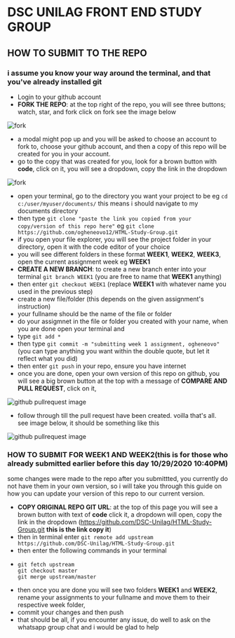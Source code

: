# DSC UNILAG FRONT END STUDY GROUP
## HOW TO SUBMIT TO THE REPO
### i assume you know your way around the terminal, and that you've already installed git
-  Login to your github account
 - **FORK THE REPO**: at the top right of the repo, you will see three buttons; watch, star, and fork click on fork see the image below
 
 ![fork](https://i.ibb.co/9p4F7Ph/fork.jpg)
 
 - a modal might pop up and you will be asked to choose an account to fork to, choose your github account, and then a copy of this repo will be created for you in your account.
 - go to the copy that was created for you, look for a brown button with **code**, click on it, you will see a dropdown, copy the link in the dropdown
 
 ![fork](https://i.ibb.co/8DKHgC7/image.png)
 
 - open your terminal, go to the directory you want  your project to be eg `cd c:/user/myuser/documents/` this means i should navigate to my documents directory
 - then type 
   `git clone "paste the link you copied from your copy/version of this repo here"` eg 
   `git clone https://github.com/ogheneovo12/HTML-Study-Group.git`
 - if you open your file explorer, you will see the project folder in your directory, open it with the code editor of your choice
 - you will see different folders in these format **WEEK1**, **WEEK2**, **WEEK3**, open the current assignment week eg **WEEK1**
 - **CREATE A NEW BRANCH**: to create a new branch enter into your terminal `git branch WEEK1` (you are free to name that **WEEK1** anything)
 - then enter `git checkout WEEK1` (replace **WEEK1** with whatever name you used in the previous step)
 - create a new file/folder (this depends on the given assignment's instruction)
 - your fullname should be the name of the file or folder
 - do your assigmnet in the file or folder you created with your name, when you are done open your terminal and
 - type `git add *`
 - then type `git commit -m "submitting week 1 assignment, ogheneovo"` (you can type anything you want within the double quote, but let it reflect what you did)
 - then enter `git push` in your repo, ensure you have internet
 - once you are done, open your own version of this repo on github, you will see a big brown button at the top with a message of **COMPARE AND PULL REQUEST**, click on it, 
 
 ![github pullrequest image](https://i.ytimg.com/vi/rgbCcBNZcdQ/maxresdefault.jpg)
 
 - follow through till the pull request have been created. voilla that's all. see image below, it should be something like this
 
 
 ![github pullrequest image](https://s3.amazonaws.com/cdn.freshdesk.com/data/helpdesk/attachments/production/43040346998/original/Gw-I7-mlL6fioR5PPW_mHOx9KY67DDGQkA.png?1556061766)
 
 
 
### HOW TO SUBMIT FOR WEEK1 AND WEEK2(this is for those who already submitted earlier before this day 10/29/2020 10:40PM)
 some changes were made to the repo after you submittted, you currently do not have them in your own version,
 so i will take you through this guide on how you can update your version of this repo to our current version.
 

- **COPY ORIGINAL REPO GIT URL**: at the top of this page you will see a brown button with text of **code** click it, a dropdown will open, copy the link in the dropdown (https://github.com/DSC-Unilag/HTML-Study-Group.git **this is the link copy it**) 
- then in terminal enter `git remote add upstream https://github.com/DSC-Unilag/HTML-Study-Group.git`
- then enter the following commands in your terminal
- ```# Sync your fork
  git fetch upstream
  git checkout master
  git merge upstream/master 
  ```
- then once you are done you will see two folders **WEEK1** and **WEEK2**, rename your assignments to your fullname and move them to their respective week folder,
- commit your changes and then push
- that should be all, if you encounter any issue, do well to ask on the whatsapp group chat and i would be glad to help
